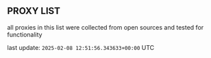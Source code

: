 ## PROXY LIST

all proxies in this list were collected from open sources and tested for functionality

last update: `2025-02-08 12:51:56.343633+00:00` UTC
